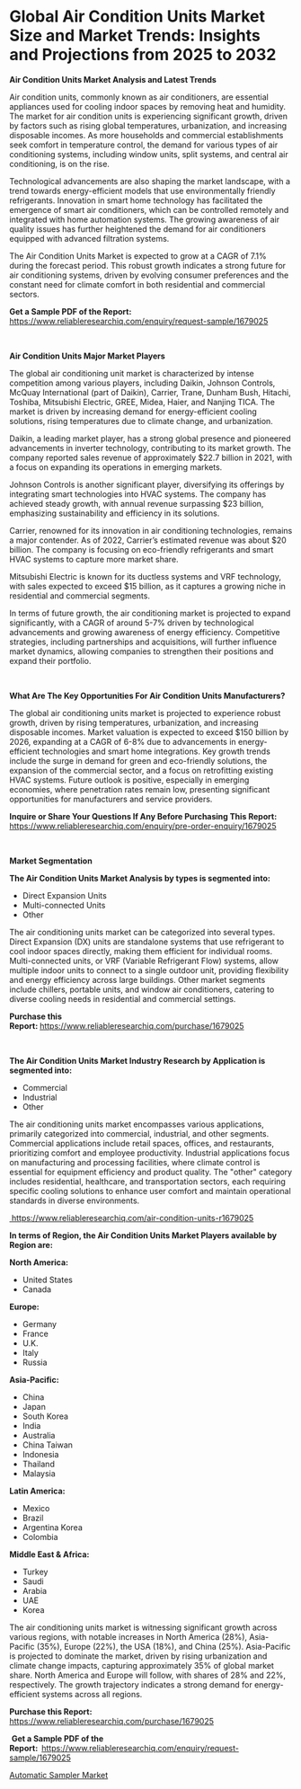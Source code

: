 <p><h1>Global Air Condition Units Market Size and Market Trends: Insights and Projections from 2025 to 2032</h1></p><p><strong>Air Condition Units Market Analysis and Latest Trends</strong></p>
<p><p>Air condition units, commonly known as air conditioners, are essential appliances used for cooling indoor spaces by removing heat and humidity. The market for air condition units is experiencing significant growth, driven by factors such as rising global temperatures, urbanization, and increasing disposable incomes. As more households and commercial establishments seek comfort in temperature control, the demand for various types of air conditioning systems, including window units, split systems, and central air conditioning, is on the rise.</p><p>Technological advancements are also shaping the market landscape, with a trend towards energy-efficient models that use environmentally friendly refrigerants. Innovation in smart home technology has facilitated the emergence of smart air conditioners, which can be controlled remotely and integrated with home automation systems. The growing awareness of air quality issues has further heightened the demand for air conditioners equipped with advanced filtration systems. </p><p>The Air Condition Units Market is expected to grow at a CAGR of 7.1% during the forecast period. This robust growth indicates a strong future for air conditioning systems, driven by evolving consumer preferences and the constant need for climate comfort in both residential and commercial sectors.</p></p>
<p><strong>Get a Sample PDF of the Report:&nbsp;</strong> <a href="https://www.reliableresearchiq.com/enquiry/request-sample/1679025?utm_campaign=2759&utm_medium=2&utm_source=Github&utm_content=ia&utm_term=23022025&utm_id=air-condition-units">https://www.reliableresearchiq.com/enquiry/request-sample/1679025</a></p>
<p>&nbsp;</p>
<p><strong>Air Condition Units Major Market Players</strong></p>
<p><p>The global air conditioning unit market is characterized by intense competition among various players, including Daikin, Johnson Controls, McQuay International (part of Daikin), Carrier, Trane, Dunham Bush, Hitachi, Toshiba, Mitsubishi Electric, GREE, Midea, Haier, and Nanjing TICA. The market is driven by increasing demand for energy-efficient cooling solutions, rising temperatures due to climate change, and urbanization.</p><p>Daikin, a leading market player, has a strong global presence and pioneered advancements in inverter technology, contributing to its market growth. The company reported sales revenue of approximately $22.7 billion in 2021, with a focus on expanding its operations in emerging markets. </p><p>Johnson Controls is another significant player, diversifying its offerings by integrating smart technologies into HVAC systems. The company has achieved steady growth, with annual revenue surpassing $23 billion, emphasizing sustainability and efficiency in its solutions.</p><p>Carrier, renowned for its innovation in air conditioning technologies, remains a major contender. As of 2022, Carrier’s estimated revenue was about $20 billion. The company is focusing on eco-friendly refrigerants and smart HVAC systems to capture more market share.</p><p>Mitsubishi Electric is known for its ductless systems and VRF technology, with sales expected to exceed $15 billion, as it captures a growing niche in residential and commercial segments.</p><p>In terms of future growth, the air conditioning market is projected to expand significantly, with a CAGR of around 5-7% driven by technological advancements and growing awareness of energy efficiency. Competitive strategies, including partnerships and acquisitions, will further influence market dynamics, allowing companies to strengthen their positions and expand their portfolio.</p></p>
<p>&nbsp;</p>
<p><strong>What Are The Key Opportunities For Air Condition Units Manufacturers?</strong></p>
<p><p>The global air conditioning units market is projected to experience robust growth, driven by rising temperatures, urbanization, and increasing disposable incomes. Market valuation is expected to exceed $150 billion by 2026, expanding at a CAGR of 6-8% due to advancements in energy-efficient technologies and smart home integrations. Key growth trends include the surge in demand for green and eco-friendly solutions, the expansion of the commercial sector, and a focus on retrofitting existing HVAC systems. Future outlook is positive, especially in emerging economies, where penetration rates remain low, presenting significant opportunities for manufacturers and service providers.</p></p>
<p><strong>Inquire or Share Your Questions If Any Before Purchasing This Report:</strong> <a href="https://www.reliableresearchiq.com/enquiry/pre-order-enquiry/1679025?utm_campaign=2759&utm_medium=2&utm_source=Github&utm_content=ia&utm_term=23022025&utm_id=air-condition-units">https://www.reliableresearchiq.com/enquiry/pre-order-enquiry/1679025</a></p>
<p>&nbsp;</p>
<p><strong>Market Segmentation</strong></p>
<p><strong>The Air Condition Units Market Analysis by types is segmented into:</strong></p>
<p><ul><li>Direct Expansion Units</li><li>Multi-connected Units</li><li>Other</li></ul></p>
<p><p>The air conditioning units market can be categorized into several types. Direct Expansion (DX) units are standalone systems that use refrigerant to cool indoor spaces directly, making them efficient for individual rooms. Multi-connected units, or VRF (Variable Refrigerant Flow) systems, allow multiple indoor units to connect to a single outdoor unit, providing flexibility and energy efficiency across large buildings. Other market segments include chillers, portable units, and window air conditioners, catering to diverse cooling needs in residential and commercial settings.</p></p>
<p><strong>Purchase this Report:&nbsp;</strong><a href="https://www.reliableresearchiq.com/purchase/1679025?utm_campaign=2759&utm_medium=2&utm_source=Github&utm_content=ia&utm_term=23022025&utm_id=air-condition-units">https://www.reliableresearchiq.com/purchase/1679025</a></p>
<p>&nbsp;</p>
<p><strong>The Air Condition Units Market Industry Research by Application is segmented into:</strong></p>
<p><ul><li>Commercial</li><li>Industrial</li><li>Other</li></ul></p>
<p><p>The air conditioning units market encompasses various applications, primarily categorized into commercial, industrial, and other segments. Commercial applications include retail spaces, offices, and restaurants, prioritizing comfort and employee productivity. Industrial applications focus on manufacturing and processing facilities, where climate control is essential for equipment efficiency and product quality. The "other" category includes residential, healthcare, and transportation sectors, each requiring specific cooling solutions to enhance user comfort and maintain operational standards in diverse environments.</p></p>
<p><a href="https://www.reliableresearchiq.com/air-condition-units-r1679025?utm_campaign=2759&utm_medium=2&utm_source=Github&utm_content=ia&utm_term=23022025&utm_id=air-condition-units">&nbsp;https://www.reliableresearchiq.com/air-condition-units-r1679025</a></p>
<p><strong>In terms of Region, the Air Condition Units Market Players available by Region are:</strong></p>
<p>
    <p> <strong> North America: </strong>
        <ul>
            <li>United States</li>
            <li>Canada</li>
        </ul>
        </p> 
    <p> <strong> Europe: </strong>
        <ul>
            <li>Germany</li>
            <li>France</li>
            <li>U.K.</li>
            <li>Italy</li>
            <li>Russia</li>
        </ul>
        </p> 
    <p> <strong> Asia-Pacific: </strong>
        <ul>
            <li>China</li>
            <li>Japan</li>
            <li>South Korea</li>
            <li>India</li>
            <li>Australia</li>
            <li>China Taiwan</li>
            <li>Indonesia</li>
            <li>Thailand</li>
            <li>Malaysia</li>
        </ul>
        </p> 
    <p> <strong> Latin America: </strong>
        <ul>
            <li>Mexico</li>
            <li>Brazil</li>
            <li>Argentina Korea</li>
            <li>Colombia</li>
        </ul>
        </p> 
    <p> <strong> Middle East & Africa: </strong>
        <ul>
            <li>Turkey</li>
            <li>Saudi</li>
            <li>Arabia</li>
            <li>UAE</li>
            <li>Korea</li>
        </ul>
    </p>
    </p>
<p><p>The air conditioning units market is witnessing significant growth across various regions, with notable increases in North America (28%), Asia-Pacific (35%), Europe (22%), the USA (18%), and China (25%). Asia-Pacific is projected to dominate the market, driven by rising urbanization and climate change impacts, capturing approximately 35% of global market share. North America and Europe will follow, with shares of 28% and 22%, respectively. The growth trajectory indicates a strong demand for energy-efficient systems across all regions.</p></p>
<p><strong>Purchase this Report: </strong><a href="https://www.reliableresearchiq.com/purchase/1679025?utm_campaign=2759&utm_medium=2&utm_source=Github&utm_content=ia&utm_term=23022025&utm_id=air-condition-units">https://www.reliableresearchiq.com/purchase/1679025</a></p>
<p>&nbsp;<strong>Get a Sample PDF of the Report:&nbsp;&nbsp;</strong><a href="https://www.reliableresearchiq.com/enquiry/request-sample/1679025?utm_campaign=2759&utm_medium=2&utm_source=Github&utm_content=ia&utm_term=23022025&utm_id=air-condition-units">https://www.reliableresearchiq.com/enquiry/request-sample/1679025</a></p>
<p><strong></strong></p>
<p><p><a href="https://github.com/binnazcassam/Market-Research-Report-List-1/blob/main/automatic-sampler-market.md?utm_campaign=2759&utm_medium=2&utm_source=Github&utm_content=ia&utm_term=23022025&utm_id=air-condition-units">Automatic Sampler Market</a></p></p>